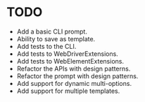 # TODO

- Add a basic CLI prompt.
- Ability to save as template.
- Add tests to the CLI.
- Add tests to WebDriverExtensions.
- Add tests to WebElementExtensions.
- Refactor the APIs with design patterns.
- Refactor the prompt with design patterns.
- Add support for dynamic multi-options.
- Add support for multiple templates.
